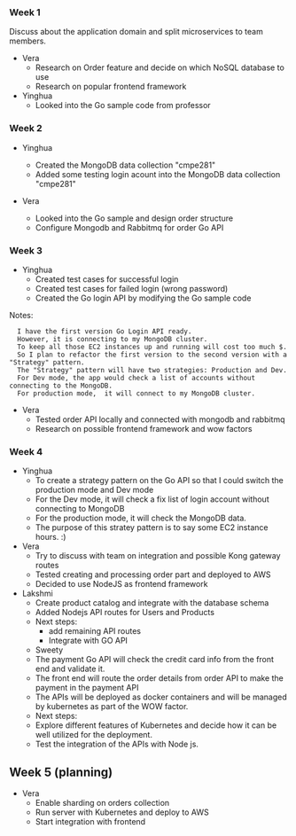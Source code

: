 ### Week 1

Discuss about the application domain and split microservices to team members.

- Vera
  - Research on Order feature and decide on which NoSQL database to use
  - Research on popular frontend framework
- Yinghua
  - Looked into the Go sample code from professor

### Week 2


- Yinghua
  - Created the MongoDB data collection "cmpe281"
  - Added some testing login acount into the MongoDB data collection "cmpe281"

- Vera

  - Looked into the Go sample and design order structure
  - Configure Mongodb and Rabbitmq for order Go API
### Week 3


- Yinghua
  - Created test cases for successful login
  - Created test cases for failed login (wrong password)
  - Created the Go login API by modifying the Go sample code

Notes: 

      I have the first version Go Login API ready. 
      However, it is connecting to my MongoDB cluster.  
      To keep all those EC2 instances up and running will cost too much $.  
      So I plan to refactor the first version to the second version with a "Strategy" pattern.
      The "Strategy" pattern will have two strategies: Production and Dev.  
      For Dev mode, the app would check a list of accounts without connecting to the MongoDB.  
      For production mode,  it will connect to my MongoDB cluster. 

- Vera
  - Tested order API locally and connected with mongodb and rabbitmq
  - Research on possible frontend framework and wow factors

### Week 4  


- Yinghua
  - To create a strategy pattern on the Go API so that I could switch the production mode and Dev mode
  - For the Dev mode, it will check a fix list of login account without connecting to MongoDB
  - For the production mode, it will check the MongoDB data. 
  - The purpose of this stratey pattern is to say some EC2 instance hours. :)
- Vera
  - Try to discuss with team on integration and possible Kong gateway routes
  - Tested creating and processing order part and deployed to AWS
  - Decided to use NodeJS as frontend framework
- Lakshmi
   - Create product catalog and integrate with the database schema
   - Added Nodejs API routes for Users and Products
   - Next steps:
      - add remaining API routes
      - Integrate with GO API
  - Sweety
   - The payment Go API will check the credit card info from the front end and validate it.
   - The front end will route the order details from order API to make the payment in the payment API
   - The APIs will be deployed as docker containers and will be managed by kubernetes as part of the WOW factor.
   - Next steps:
    - Explore different features of Kubernetes and decide how it can be well utilized for the deployment.
    - Test the integration of the APIs with Node js.

## Week 5 (planning)

- Vera
  - Enable sharding on orders collection
  - Run server with Kubernetes and deploy to AWS
  - Start integration with frontend



